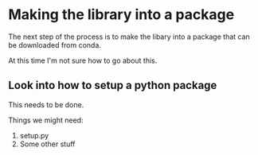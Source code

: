 # Making the library into a package

The next step of the process is to make the libary into a package that can be downloaded from conda. 

At this time I'm not sure how to go about this.

## Look into how to setup a python package
This needs to be done.

Things we might need:
1) setup.py
2) Some other stuff